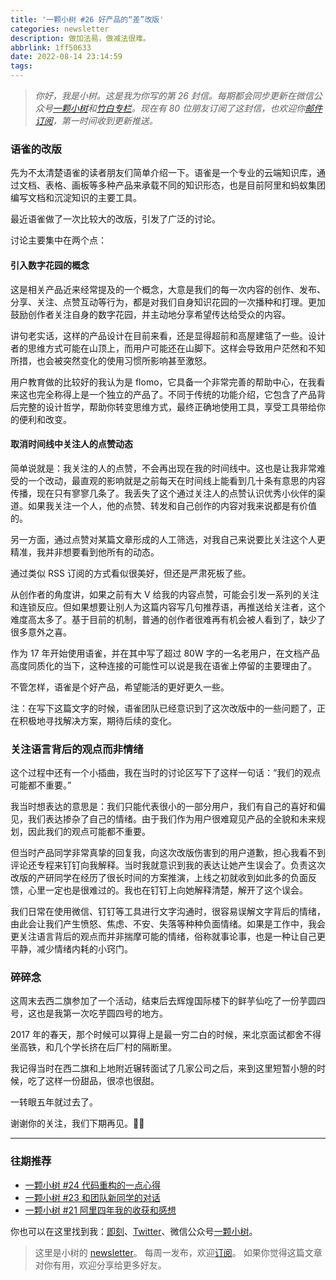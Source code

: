 ```yaml
---
title: '一颗小树 #26 好产品的“差”改版'
categories: newsletter
description: 做加法易，做减法很难。
abbrlink: 1ff50633
date: 2022-08-14 23:14:59
tags:
---
```

> *你好，我是小树。这是我为你写的第 26 封信。每期都会同步更新在微信公众号[一颗小树](https://weixin.sogou.com/weixin?query=a_warm_tree)和[竹白专栏](https://xiaoshu.zhubai.love)。现在有 80 位朋友订阅了这封信，也欢迎你[邮件订阅](https://xiaoshu.zhubai.love)，第一时间收到更新推送。*

### 语雀的改版

先为不太清楚语雀的读者朋友们简单介绍一下。语雀是一个专业的云端知识库，通过文档、表格、画板等多种产品来承载不同的知识形态，也是目前阿里和蚂蚁集团编写文档和沉淀知识的主要工具。

最近语雀做了一次比较大的改版，引发了广泛的讨论。

讨论主要集中在两个点：

#### 引入数字花园的概念

这是相关产品近来经常提及的一个概念，大意是我们的每一次内容的创作、发布、分享、关注、点赞互动等行为，都是对我们自身知识花园的一次播种和打理。更加鼓励创作者关注自身的数字花园，并主动地分享希望传达给受众的内容。

讲句老实话，这样的产品设计在目前来看，还是显得超前和高屋建瓴了一些。设计者的思维方式可能在山顶上，而用户可能还在山脚下。这样会导致用户茫然和不知所措，也会被突然变化的使用习惯所影响甚至激怒。

用户教育做的比较好的我认为是 flomo，它具备一个非常完善的帮助中心，在我看来这也完全称得上是一个独立的产品了。不同于传统的功能介绍，它包含了产品背后完整的设计哲学，帮助你转变思维方式，最终正确地使用工具，享受工具带给你的便利和改变。

#### 取消时间线中关注人的点赞动态

简单说就是：我关注的人的点赞，不会再出现在我的时间线中。这也是让我非常难受的一个改动，最直观的影响就是之前每天在时间线上能看到几十条有意思的内容传播，现在只有寥寥几条了。我丢失了这个通过关注人的点赞认识优秀小伙伴的渠道。如果我关注一个人，他的点赞、转发和自己创作的内容对我来说都是有价值的。

另一方面，通过点赞对某篇文章形成的人工筛选，对我自己来说要比关注这个人更精准，我并非想要看到他所有的动态。

通过类似 RSS 订阅的方式看似很美好，但还是严肃死板了些。

从创作者的角度讲，如果之前有大 V 给我的内容点赞，可能会引发一系列的关注和连锁反应。但如果想要让别人为这篇内容写几句推荐语，再推送给关注者，这个难度高太多了。基于目前的机制，普通的创作者很难再有机会被人看到了，缺少了很多意外之喜。

作为 17 年开始使用语雀，并在其中写了超过 80W 字的一名老用户，在文档产品高度同质化的当下，这种连接的可能性可以说是我在语雀上停留的主要理由了。

不管怎样，语雀是个好产品，希望能活的更好更久一些。

注：在写下这篇文字的时候，语雀团队已经意识到了这次改版中的一些问题了，正在积极地寻找解决方案，期待后续的变化。

### 关注语言背后的观点而非情绪

这个过程中还有一个小插曲，我在当时的讨论区写下了这样一句话：“我们的观点可能都不重要。”

我当时想表达的意思是：我们只能代表很小的一部分用户，我们有自己的喜好和偏见，我们表达掺杂了自己的情绪。由于我们作为用户很难窥见产品的全貌和未来规划，因此我们的观点可能都不重要。

但当时产品同学非常真挚的回复我，向这次改版伤害到的用户道歉，担心我看不到评论还专程来钉钉向我解释。当时我就意识到我的表达让她产生误会了。负责这次改版的产研同学在经历了很长时间的方案推演，上线之初就收到如此多的负面反馈，心里一定也是很难过的。我也在钉钉上向她解释清楚，解开了这个误会。

我们日常在使用微信、钉钉等工具进行文字沟通时，很容易误解文字背后的情绪，由此会让我们产生愤怒、焦虑、不安、失落等种种负面情绪。如果是工作中，我会更关注语言背后的观点而并非揣摩可能的情绪，俗称就事论事，也是一种让自己更平静，减少情绪内耗的小窍门。

### 碎碎念

这周末去西二旗参加了一个活动，结束后去辉煌国际楼下的鲜芋仙吃了一份芋圆四号，这也是我第一次吃芋圆四号的地方。

2017 年的春天，那个时候可以算得上是最一穷二白的时候，来北京面试都舍不得坐高铁，和几个学长挤在后厂村的隔断里。

我记得当时在西二旗和上地附近辗转面试了几家公司之后，来到这里短暂小憩的时候，吃了这样一份甜品，很凉也很甜。 

一转眼五年就过去了。

谢谢你的关注，我们下期再见。👋🏻

---

### 往期推荐
- [一颗小树 #24 代码重构的一点心得](https://xiaoshu.zhubai.love/posts/2164786760549736448)
- [一颗小树 #23 和团队新同学的对话](https://xiaoshu.zhubai.love/posts/2163172109873160192)
- [一颗小树 #21 阿里四年我的收获和感想](https://xiaoshu.zhubai.love/posts/2158096524499283968)

你也可以在这里找到我：[即刻](https://okjk.co/3Vsn5T)、[Twitter](https://twitter.com/yeshu_in_future)、微信公众号[一颗小树](https://weixin.sogou.com/weixin?query=a_warm_tree)。

> 这里是小树的 [newsletter](https://xiaoshu.zhubai.love)。 每周一发布，欢迎[订阅](https://xiaoshu.zhubai.love)。
> 如果你觉得这篇文章对你有用，欢迎分享给更多好友。
